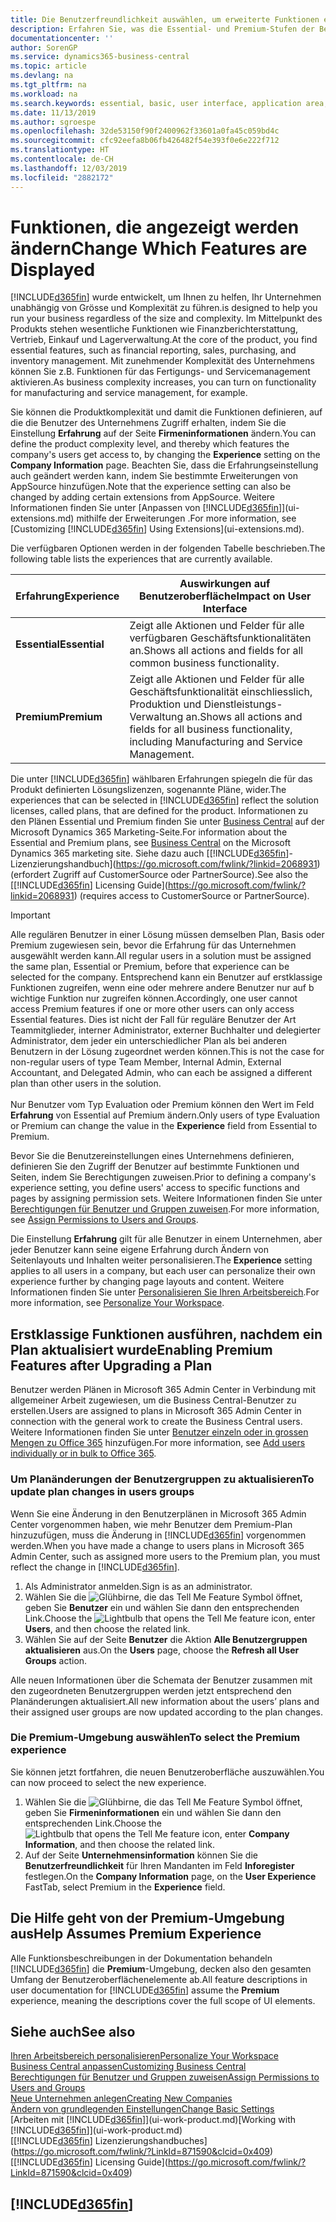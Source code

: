 ```yaml
---
title: Die Benutzerfreundlichkeit auswählen, um erweiterte Funktionen ein- oder auszublenden| Microsoft Docs
description: Erfahren Sie, was die Essential- und Premium-Stufen der Benutzerfreundlichkeit für die Benutzerschnittstelle, Anwendungsbereiche und Ihr Unternehmen bedeutet.
documentationcenter: ''
author: SorenGP
ms.service: dynamics365-business-central
ms.topic: article
ms.devlang: na
ms.tgt_pltfrm: na
ms.workload: na
ms.search.keywords: essential, basic, user interface, application area, experience
ms.date: 11/13/2019
ms.author: sgroespe
ms.openlocfilehash: 32de53150f90f2400962f33601a0fa45c059bd4c
ms.sourcegitcommit: cfc92eefa8b06fb426482f54e393f0e6e222f712
ms.translationtype: HT
ms.contentlocale: de-CH
ms.lasthandoff: 12/03/2019
ms.locfileid: "2882172"
---
```

# <a name="change-which-features-are-displayed"></a><span data-ttu-id="bc499-103">Funktionen, die angezeigt werden ändern</span><span class="sxs-lookup"><span data-stu-id="bc499-103">Change Which Features are Displayed</span></span>
[!INCLUDE[d365fin](includes/d365fin_md.md)] <span data-ttu-id="bc499-104">wurde entwickelt, um Ihnen zu helfen, Ihr Unternehmen unabhängig von Grösse und Komplexität zu führen.</span><span class="sxs-lookup"><span data-stu-id="bc499-104">is designed to help you run your business regardless of the size and complexity.</span></span> <span data-ttu-id="bc499-105">Im Mittelpunkt des Produkts stehen wesentliche Funktionen wie Finanzberichterstattung, Vertrieb, Einkauf und Lagerverwaltung.</span><span class="sxs-lookup"><span data-stu-id="bc499-105">At the core of the product, you find essential features, such as financial reporting, sales, purchasing, and inventory management.</span></span> <span data-ttu-id="bc499-106">Mit zunehmender Komplexität des Unternehmens können Sie z.B. Funktionen für das Fertigungs- und Servicemanagement aktivieren.</span><span class="sxs-lookup"><span data-stu-id="bc499-106">As business complexity increases, you can turn on functionality for manufacturing and service management, for example.</span></span>

<span data-ttu-id="bc499-107">Sie können die Produktkomplexität und damit die Funktionen definieren, auf die die Benutzer des Unternehmens Zugriff erhalten, indem Sie die Einstellung **Erfahrung** auf der Seite **Firmeninformationen** ändern.</span><span class="sxs-lookup"><span data-stu-id="bc499-107">You can define the product complexity level, and thereby which features the company's users get access to, by changing the **Experience** setting on the **Company Information** page.</span></span> <span data-ttu-id="bc499-108">Beachten Sie, dass die Erfahrungseinstellung auch geändert werden kann, indem Sie bestimmte Erweiterungen von AppSource hinzufügen.</span><span class="sxs-lookup"><span data-stu-id="bc499-108">Note that the experience setting can also be changed by adding certain extensions from AppSource.</span></span> <span data-ttu-id="bc499-109">Weitere Informationen finden Sie unter [Anpassen von [!INCLUDE[d365fin](includes/d365fin_md.md)]](ui-extensions.md) mithilfe der Erweiterungen .</span><span class="sxs-lookup"><span data-stu-id="bc499-109">For more information, see [Customizing [!INCLUDE[d365fin](includes/d365fin_md.md)] Using Extensions](ui-extensions.md).</span></span>

<span data-ttu-id="bc499-110">Die verfügbaren Optionen werden in der folgenden Tabelle beschrieben.</span><span class="sxs-lookup"><span data-stu-id="bc499-110">The following table lists the experiences that are currently available.</span></span>

| <span data-ttu-id="bc499-111">Erfahrung</span><span class="sxs-lookup"><span data-stu-id="bc499-111">Experience</span></span> | <span data-ttu-id="bc499-112">Auswirkungen auf Benutzeroberfläche</span><span class="sxs-lookup"><span data-stu-id="bc499-112">Impact on User Interface</span></span> |
| --- | --- |
| <span data-ttu-id="bc499-113">**Essential**</span><span class="sxs-lookup"><span data-stu-id="bc499-113">**Essential**</span></span> |<span data-ttu-id="bc499-114">Zeigt alle Aktionen und Felder für alle verfügbaren Geschäftsfunktionalitäten an.</span><span class="sxs-lookup"><span data-stu-id="bc499-114">Shows all actions and fields for all common business functionality.</span></span>|
| <span data-ttu-id="bc499-115">**Premium**</span><span class="sxs-lookup"><span data-stu-id="bc499-115">**Premium**</span></span> |<span data-ttu-id="bc499-116">Zeigt alle Aktionen und Felder für alle Geschäftsfunktionalität einschliesslich, Produktion und Dienstleistungs-Verwaltung an.</span><span class="sxs-lookup"><span data-stu-id="bc499-116">Shows all actions and fields for all business functionality, including Manufacturing and Service Management.</span></span>|

<span data-ttu-id="bc499-117">Die unter [!INCLUDE[d365fin](includes/d365fin_md.md)] wählbaren Erfahrungen spiegeln die für das Produkt definierten Lösungslizenzen, sogenannte Pläne, wider.</span><span class="sxs-lookup"><span data-stu-id="bc499-117">The experiences that can be selected in [!INCLUDE[d365fin](includes/d365fin_md.md)] reflect the solution licenses, called plans, that are defined for the product.</span></span> <span data-ttu-id="bc499-118">Informationen zu den Plänen Essential und Premium finden Sie unter [Business Central](https://go.microsoft.com/fwlink/?linkid=870242) auf der Microsoft Dynamics 365 Marketing-Seite.</span><span class="sxs-lookup"><span data-stu-id="bc499-118">For information about the Essential and Premium plans, see [Business Central](https://go.microsoft.com/fwlink/?linkid=870242) on the Microsoft Dynamics 365 marketing site.</span></span> <span data-ttu-id="bc499-119">Siehe dazu auch [[!INCLUDE[d365fin](includes/d365fin_md.md)]-Lizenzierungshandbuch](https://go.microsoft.com/fwlink/?linkid=2068931) (erfordert Zugriff auf CustomerSource oder PartnerSource).</span><span class="sxs-lookup"><span data-stu-id="bc499-119">See also the [[!INCLUDE[d365fin](includes/d365fin_md.md)] Licensing Guide](https://go.microsoft.com/fwlink/?linkid=2068931) (requires access to CustomerSource or PartnerSource).</span></span>

> [!IMPORTANT]  
> <span data-ttu-id="bc499-120">Alle regulären Benutzer in einer Lösung müssen demselben Plan, Basis oder Premium zugewiesen sein, bevor die Erfahrung für das Unternehmen ausgewählt werden kann.</span><span class="sxs-lookup"><span data-stu-id="bc499-120">All regular users in a solution must be assigned the same plan, Essential or Premium, before that experience can be selected for the company.</span></span> <span data-ttu-id="bc499-121">Entsprechend kann ein Benutzer auf erstklassige Funktionen zugreifen, wenn eine oder mehrere andere Benutzer nur auf  b wichtige Funktion nur zugreifen können.</span><span class="sxs-lookup"><span data-stu-id="bc499-121">Accordingly, one user cannot access Premium features if one or more other users can only access Essential features.</span></span> <span data-ttu-id="bc499-122">Dies ist nicht der Fall für reguläre Benutzer der Art Teammitglieder, interner Administrator, externer Buchhalter und delegierter Administrator, dem jeder ein unterschiedlicher Plan als bei anderen Benutzern in der Lösung zugeordnet werden können.</span><span class="sxs-lookup"><span data-stu-id="bc499-122">This is not the case for non-regular users of type Team Member, Internal Admin, External Accountant, and Delegated Admin, who can each be assigned a different plan than other users in the solution.</span></span><br /><br /> <span data-ttu-id="bc499-123">Nur Benutzer vom Typ Evaluation oder Premium können den Wert im Feld **Erfahrung** von Essential auf Premium ändern.</span><span class="sxs-lookup"><span data-stu-id="bc499-123">Only users of type Evaluation or Premium can change the value in the **Experience** field from Essential to Premium.</span></span>

<span data-ttu-id="bc499-124">Bevor Sie die Benutzereinstellungen eines Unternehmens definieren, definieren Sie den Zugriff der Benutzer auf bestimmte Funktionen und Seiten, indem Sie Berechtigungen zuweisen.</span><span class="sxs-lookup"><span data-stu-id="bc499-124">Prior to defining a company's experience setting, you define users' access to specific functions and pages by assigning permission sets.</span></span> <span data-ttu-id="bc499-125">Weitere Informationen finden Sie unter [Berechtigungen für Benutzer und Gruppen zuweisen](ui-define-granular-permissions.md).</span><span class="sxs-lookup"><span data-stu-id="bc499-125">For more information, see [Assign Permissions to Users and Groups](ui-define-granular-permissions.md).</span></span>

<span data-ttu-id="bc499-126">Die Einstellung **Erfahrung** gilt für alle Benutzer in einem Unternehmen, aber jeder Benutzer kann seine eigene Erfahrung durch Ändern von Seitenlayouts und Inhalten weiter personalisieren.</span><span class="sxs-lookup"><span data-stu-id="bc499-126">The **Experience** setting applies to all users in a company, but each user can personalize their own experience further by changing page layouts and content.</span></span> <span data-ttu-id="bc499-127">Weitere Informationen finden Sie unter [Personalisieren Sie Ihren Arbeitsbereich](ui-personalization-user.md).</span><span class="sxs-lookup"><span data-stu-id="bc499-127">For more information, see [Personalize Your Workspace](ui-personalization-user.md).</span></span>

## <a name="enabling-premium-features-after-upgrading-a-plan"></a><span data-ttu-id="bc499-128">Erstklassige Funktionen ausführen, nachdem ein Plan aktualisiert wurde</span><span class="sxs-lookup"><span data-stu-id="bc499-128">Enabling Premium Features after Upgrading a Plan</span></span>
<span data-ttu-id="bc499-129">Benutzer werden Plänen in Microsoft 365 Admin Center in Verbindung mit allgemeiner Arbeit zugewiesen, um die Business Central-Benutzer zu erstellen.</span><span class="sxs-lookup"><span data-stu-id="bc499-129">Users are assigned to plans in Microsoft 365 Admin Center in connection with the general work to create the Business Central users.</span></span> <span data-ttu-id="bc499-130">Weitere Informationen finden Sie unter [Benutzer einzeln oder in grossen Mengen zu Office 365](https://support.office.com/article/Add-users-to-Office-365-for-business-435ccec3-09dd-4587-9ebd-2f3cad6bc2bc) hinzufügen.</span><span class="sxs-lookup"><span data-stu-id="bc499-130">For more information, see [Add users individually or in bulk to Office 365](https://support.office.com/article/Add-users-to-Office-365-for-business-435ccec3-09dd-4587-9ebd-2f3cad6bc2bc).</span></span>

### <a name="to-update-plan-changes-in-users-groups"></a><span data-ttu-id="bc499-131">Um Planänderungen der Benutzergruppen zu aktualisieren</span><span class="sxs-lookup"><span data-stu-id="bc499-131">To update plan changes in users groups</span></span>
<span data-ttu-id="bc499-132">Wenn Sie eine Änderung in den Benutzerplänen in Microsoft 365 Admin Center vorgenommen haben, wie mehr Benutzer dem Premium-Plan hinzuzufügen, muss die Änderung in [!INCLUDE[d365fin](includes/d365fin_md.md)] vorgenommen werden.</span><span class="sxs-lookup"><span data-stu-id="bc499-132">When you have made a change to users plans in Microsoft 365 Admin Center, such as assigned more users to the Premium plan, you must reflect the change in [!INCLUDE[d365fin](includes/d365fin_md.md)].</span></span>

1. <span data-ttu-id="bc499-133">Als Administrator anmelden.</span><span class="sxs-lookup"><span data-stu-id="bc499-133">Sign is as an administrator.</span></span>
2. <span data-ttu-id="bc499-134">Wählen Sie die ![Glühbirne, die das Tell Me Feature](media/ui-search/search_small.png "Tell Me-Funktion") Symbol öffnet, geben Sie **Benutzer** ein und wählen Sie dann den entsprechenden Link.</span><span class="sxs-lookup"><span data-stu-id="bc499-134">Choose the ![Lightbulb that opens the Tell Me feature](media/ui-search/search_small.png "Tell me what you want to do") icon, enter **Users**, and then choose the related link.</span></span>
3. <span data-ttu-id="bc499-135">Wählen Sie auf der Seite **Benutzer** die Aktion **Alle Benutzergruppen aktualisieren** aus.</span><span class="sxs-lookup"><span data-stu-id="bc499-135">On the **Users** page, choose the **Refresh all User Groups** action.</span></span>

<span data-ttu-id="bc499-136">Alle neuen Informationen über die Schemata der Benutzer zusammen mit den zugeordneten Benutzergruppen werden jetzt entsprechend den Planänderungen aktualisiert.</span><span class="sxs-lookup"><span data-stu-id="bc499-136">All new information about the users’ plans and their assigned user groups are now updated according to the plan changes.</span></span>

### <a name="to-select-the-premium-experience"></a><span data-ttu-id="bc499-137">Die Premium-Umgebung auswählen</span><span class="sxs-lookup"><span data-stu-id="bc499-137">To select the Premium experience</span></span>
<span data-ttu-id="bc499-138">Sie können jetzt fortfahren, die neuen Benutzeroberfläche auszuwählen.</span><span class="sxs-lookup"><span data-stu-id="bc499-138">You can now proceed to select the new experience.</span></span>
1. <span data-ttu-id="bc499-139">Wählen Sie die ![Glühbirne, die das Tell Me Feature](media/ui-search/search_small.png "Tell Me-Funktion") Symbol öffnet, geben Sie **Firmeninformationen** ein und wählen Sie dann den entsprechenden Link.</span><span class="sxs-lookup"><span data-stu-id="bc499-139">Choose the ![Lightbulb that opens the Tell Me feature](media/ui-search/search_small.png "Tell me what you want to do") icon, enter **Company Information**, and then choose the related link.</span></span>
2. <span data-ttu-id="bc499-140">Auf der Seite **Unternehmensinformation** können Sie die **Benutzerfreundlichkeit** für Ihren Mandanten im Feld **Inforegister** festlegen.</span><span class="sxs-lookup"><span data-stu-id="bc499-140">On the **Company Information** page, on the **User Experience** FastTab, select Premium  in the **Experience** field.</span></span>

## <a name="help-assumes-premium-experience"></a><span data-ttu-id="bc499-141">Die Hilfe geht von der Premium-Umgebung aus</span><span class="sxs-lookup"><span data-stu-id="bc499-141">Help Assumes Premium Experience</span></span>
<span data-ttu-id="bc499-142">Alle Funktionsbeschreibungen in der Dokumentation behandeln [!INCLUDE[d365fin](includes/d365fin_md.md)] die **Premium**-Umgebung, decken also den gesamten Umfang der Benutzeroberflächenelemente ab.</span><span class="sxs-lookup"><span data-stu-id="bc499-142">All feature descriptions in user documentation for [!INCLUDE[d365fin](includes/d365fin_md.md)] assume the **Premium** experience, meaning the descriptions cover the full scope of UI elements.</span></span>

## <a name="see-also"></a><span data-ttu-id="bc499-143">Siehe auch</span><span class="sxs-lookup"><span data-stu-id="bc499-143">See also</span></span>
[<span data-ttu-id="bc499-144">Ihren Arbeitsbereich personalisieren</span><span class="sxs-lookup"><span data-stu-id="bc499-144">Personalize Your Workspace</span></span>](ui-personalization-user.md)  
[<span data-ttu-id="bc499-145">Business Central anpassen</span><span class="sxs-lookup"><span data-stu-id="bc499-145">Customizing Business Central</span></span>](ui-customizing-overview.md)  
[<span data-ttu-id="bc499-146">Berechtigungen für Benutzer und Gruppen zuweisen</span><span class="sxs-lookup"><span data-stu-id="bc499-146">Assign Permissions to Users and Groups</span></span>](ui-define-granular-permissions.md)  
[<span data-ttu-id="bc499-147">Neue Unternehmen anlegen</span><span class="sxs-lookup"><span data-stu-id="bc499-147">Creating New Companies</span></span>](about-new-company.md)  
[<span data-ttu-id="bc499-148">Ändern von grundlegenden Einstellungen</span><span class="sxs-lookup"><span data-stu-id="bc499-148">Change Basic Settings</span></span>](ui-change-basic-settings.md)  
<span data-ttu-id="bc499-149">[Arbeiten mit [!INCLUDE[d365fin](includes/d365fin_md.md)]](ui-work-product.md)</span><span class="sxs-lookup"><span data-stu-id="bc499-149">[Working with [!INCLUDE[d365fin](includes/d365fin_md.md)]](ui-work-product.md)</span></span>  
<span data-ttu-id="bc499-150">[[!INCLUDE[d365fin](includes/d365fin_md.md)] Lizenzierungshandbuches](https://go.microsoft.com/fwlink/?LinkId=871590&clcid=0x409)</span><span class="sxs-lookup"><span data-stu-id="bc499-150">[[!INCLUDE[d365fin](includes/d365fin_md.md)] Licensing Guide](https://go.microsoft.com/fwlink/?LinkId=871590&clcid=0x409)</span></span>

## [!INCLUDE[d365fin](includes/free_trial_md.md)]  
